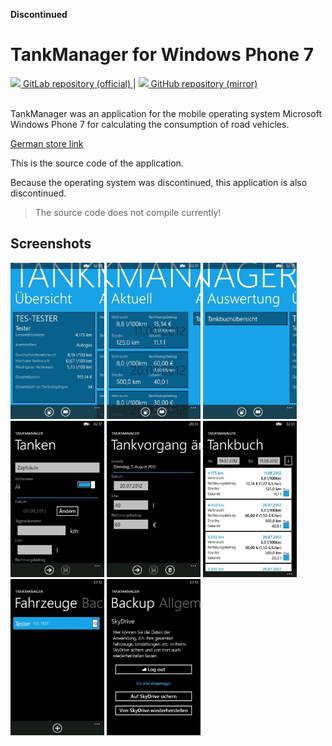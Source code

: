 **Discontinued**

# TankManager for Windows Phone 7

<a href="https://gitlab.com/philipp.schweig/TankManager">
<img height="16" src="https://gitlab-org.gitlab.io/gitlab-svgs/favicon.ico"> GitLab repository (official)
<a/>
|
<a href="https://github.com/philippschweig/TankManager">
<img height="16" src="https://github.githubassets.com/favicons/favicon.svg"> GitHub repository (mirror)
<a/>
<br/><br/>

TankManager was an application for the mobile operating system Microsoft Windows Phone 7 for calculating the consumption of road vehicles.

[German store link](https://www.microsoft.com/de-de/p/tankmanager/9wzdncrdchwq?activetab=pivot:overviewtab)

This is the source code of the application.

Because the operating system was discontinued, this application is also discontinued.

> The source code does not compile currently!

## Screenshots

<img src="screenshots/01-main-overview.jpeg" width="150">
<img src="screenshots/01-main-newest.jpeg" width="150">
<img src="screenshots/01-main-analysis.jpeg" width="150">

<img src="screenshots/02-add.jpeg" width="150">
<img src="screenshots/02-edit.jpeg" width="150">

<img src="screenshots/03-analysis.jpeg" width="150">
<img src="screenshots/04-vehicles.jpeg" width="150">
<img src="screenshots/05-backup-restore.jpeg" width="150">

